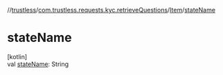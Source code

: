 //[trustless](../../../index.md)/[com.trustless.requests.kyc.retrieveQuestions](../index.md)/[Item](index.md)/[stateName](state-name.md)

# stateName

[kotlin]\
val [stateName](state-name.md): String
